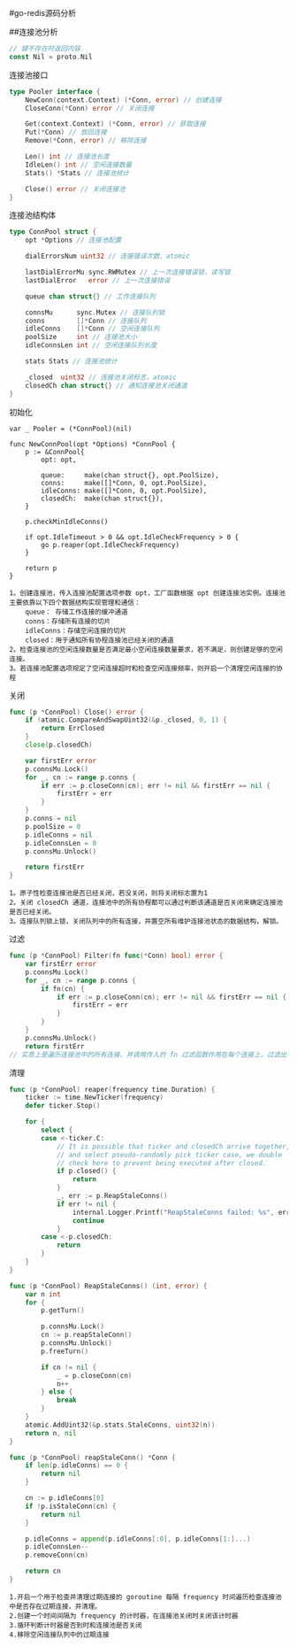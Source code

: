 #go-redis源码分析

##连接池分析
```go
// 键不存在时返回内容
const Nil = proto.Nil
```

连接池接口
```go
type Pooler interface {
    NewConn(context.Context) (*Conn, error) // 创建连接
    CloseConn(*Conn) error // 关闭连接

    Get(context.Context) (*Conn, error) // 获取连接
    Put(*Conn) // 放回连接
    Remove(*Conn, error) // 移除连接

    Len() int // 连接池长度
    IdleLen() int // 空闲连接数量
    Stats() *Stats // 连接池统计

    Close() error // 关闭连接池
}
```
连接池结构体
```go
type ConnPool struct {
    opt *Options // 连接池配置

    dialErrorsNum uint32 // 连接错误次数，atomic

    lastDialErrorMu sync.RWMutex // 上一次连接错误锁，读写锁
    lastDialError   error // 上一次连接错误

    queue chan struct{} // 工作连接队列

    connsMu      sync.Mutex // 连接队列锁
    conns        []*Conn // 连接队列
    idleConns    []*Conn // 空闲连接队列
    poolSize     int // 连接池大小
    idleConnsLen int // 空闲连接队列长度

    stats Stats // 连接池统计

    _closed  uint32 // 连接池关闭标志，atomic
    closedCh chan struct{} // 通知连接池关闭通道
}
```
初始化
```
var _ Pooler = (*ConnPool)(nil)

func NewConnPool(opt *Options) *ConnPool {
    p := &ConnPool{
        opt: opt,

        queue:     make(chan struct{}, opt.PoolSize),
        conns:     make([]*Conn, 0, opt.PoolSize),
        idleConns: make([]*Conn, 0, opt.PoolSize),
        closedCh:  make(chan struct{}),
    }

    p.checkMinIdleConns()

    if opt.IdleTimeout > 0 && opt.IdleCheckFrequency > 0 {
        go p.reaper(opt.IdleCheckFrequency)
    }

    return p
}
```
    1。创建连接池，传入连接池配置选项参数 opt，工厂函数根据 opt 创建连接池实例。连接池主要依靠以下四个数据结构实现管理和通信：
        queue： 存储工作连接的缓冲通道
        conns：存储所有连接的切片
        idleConns：存储空闲连接的切片
        closed：用于通知所有协程连接池已经关闭的通道
    2。检查连接池的空闲连接数量是否满足最小空闲连接数量要求，若不满足，则创建足够的空闲连接。
    3。若连接池配置选项规定了空闲连接超时和检查空闲连接频率，则开启一个清理空闲连接的协程
    
关闭
```go
func (p *ConnPool) Close() error {
    if !atomic.CompareAndSwapUint32(&p._closed, 0, 1) {
        return ErrClosed
    }
    close(p.closedCh)

    var firstErr error
    p.connsMu.Lock()
    for _, cn := range p.conns {
        if err := p.closeConn(cn); err != nil && firstErr == nil {
            firstErr = err
        }
    }
    p.conns = nil
    p.poolSize = 0
    p.idleConns = nil
    p.idleConnsLen = 0
    p.connsMu.Unlock()

    return firstErr
}
```
    1。原子性检查连接池是否已经关闭，若没关闭，则将关闭标志置为1
    2。关闭 closedCh 通道，连接池中的所有协程都可以通过判断该通道是否关闭来确定连接池是否已经关闭。
    3。连接队列锁上锁，关闭队列中的所有连接，并置空所有维护连接池状态的数据结构，解锁。
    
过滤
```go
func (p *ConnPool) Filter(fn func(*Conn) bool) error {
    var firstErr error
    p.connsMu.Lock()
    for _, cn := range p.conns {
        if fn(cn) {
            if err := p.closeConn(cn); err != nil && firstErr == nil {
                firstErr = err
            }
        }
    }
    p.connsMu.Unlock()
    return firstErr
// 实质上是遍历连接池中的所有连接，并调用传入的 fn 过滤函数作用在每个连接上，过滤出符合业务要求的连接。
```
清理
```go
func (p *ConnPool) reaper(frequency time.Duration) {
    ticker := time.NewTicker(frequency)
    defer ticker.Stop()

    for {
        select {
        case <-ticker.C:
            // It is possible that ticker and closedCh arrive together,
            // and select pseudo-randomly pick ticker case, we double
            // check here to prevent being executed after closed.
            if p.closed() {
                return
            }
            _, err := p.ReapStaleConns()
            if err != nil {
                internal.Logger.Printf("ReapStaleConns failed: %s", err)
                continue
            }
        case <-p.closedCh:
            return
        }
    }
}

func (p *ConnPool) ReapStaleConns() (int, error) {
    var n int
    for {
        p.getTurn()

        p.connsMu.Lock()
        cn := p.reapStaleConn()
        p.connsMu.Unlock()
        p.freeTurn()

        if cn != nil {
            _ = p.closeConn(cn)
            n++
        } else {
            break
        }
    }
    atomic.AddUint32(&p.stats.StaleConns, uint32(n))
    return n, nil
}

func (p *ConnPool) reapStaleConn() *Conn {
    if len(p.idleConns) == 0 {
        return nil
    }

    cn := p.idleConns[0]
    if !p.isStaleConn(cn) {
        return nil
    }

    p.idleConns = append(p.idleConns[:0], p.idleConns[1:]...)
    p.idleConnsLen--
    p.removeConn(cn)

    return cn
}
```

    1.开启一个用于检查并清理过期连接的 goroutine 每隔 frequency 时间遍历检查连接池中是否存在过期连接，并清理。
    2.创建一个时间间隔为 frequency 的计时器，在连接池关闭时关闭该计时器
    3.循环判断计时器是否到时和连接池是否关闭
    4.移除空闲连接队列中的过期连接

